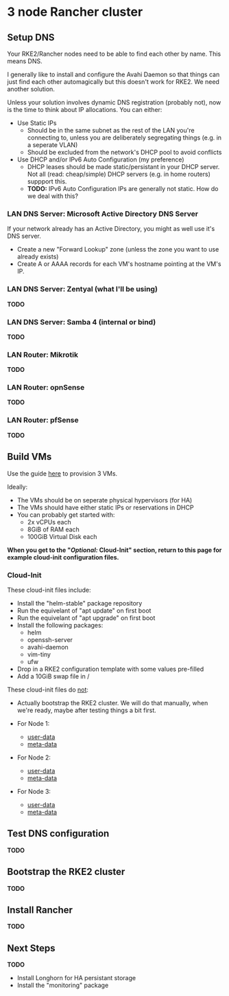 # 3 node Rancher cluster
## Setup DNS
Your RKE2/Rancher nodes need to be able to find each other by name.  This means
DNS.

I generally like to install and configure the Avahi Daemon so that things can
just find each other automagically but this doesn't work for RKE2.  We need
another solution.

Unless your solution involves dynamic DNS registration (probably not), now is
the time to think about IP allocations.  You can either:
* Use Static IPs
  * Should be in the same subnet as the rest of the LAN you're connecting to,
    unless you are deliberately segregating things (e.g. in a seperate VLAN)
  * Should be excluded from the network's DHCP pool to avoid conflicts
* Use DHCP and/or IPv6 Auto Configuration (my preference)
  * DHCP leases should be made static/persistant in your DHCP server.  Not all
    (read: cheap/simple) DHCP servers (e.g. in home routers) suppport this.
  * **TODO:** IPv6 Auto Configuration IPs are generally not static.  How do we
    deal with this?

### LAN DNS Server: Microsoft Active Directory DNS Server
If your network already has an Active Directory, you might as well use it's DNS
server.
* Create a new "Forward Lookup" zone (unless the zone you want to use already
  exists)
* Create A or AAAA records for each VM's hostname pointing at the VM's IP.

### LAN DNS Server: Zentyal (what I'll be using)
**TODO**

### LAN DNS Server: Samba 4 (internal or bind)
**TODO**

### LAN Router: Mikrotik
**TODO**

### LAN Router: opnSense
**TODO**

### LAN Router: pfSense
**TODO**

## Build VMs
Use the guide [here](../Ubuntu/Ubuntu_VM_from_CloudImage.md) to provision 3 VMs.

Ideally:
* The VMs should be on seperate physical hypervisors (for HA)
* The VMs should have either static IPs or reservations in DHCP
* You can probably get started with:
  * 2x vCPUs each
  * 8GiB of RAM each
  * 100GiB Virtual Disk each

**When you get to the "*Optional:* Cloud-Init" section, return to this page for example cloud-init configuration files.**

### Cloud-Init
These cloud-init files include:
* Install the "helm-stable" package repository
* Run the equivelant of "apt update" on first boot
* Run the equivelant of "apt upgrade" on first boot
* Install the following packages:
  * helm
  * openssh-server
  * avahi-daemon
  * vim-tiny
  * ufw
* Drop in a RKE2 configuration template with some values pre-filled
* Add a 10GiB swap file in /

These cloud-init files do <u>not</u>:
* Actually bootstrap the RKE2 cluster.  We will do that manually, when we're
  ready, maybe after testing things a bit first.

* For Node 1:
  * [user-data](3_node_Rancher_cluster/node1/user-data)
  * [meta-data](3_node_Rancher_cluster/node1/user-data)
* For Node 2:
  * [user-data](3_node_Rancher_cluster/node2/user-data)
  * [meta-data](3_node_Rancher_cluster/node2/user-data)
* For Node 3:
  * [user-data](3_node_Rancher_cluster/node3/user-data)
  * [meta-data](3_node_Rancher_cluster/node3/user-data)

## Test DNS configuration
**TODO**

## Bootstrap the RKE2 cluster
**TODO**

## Install Rancher
**TODO**

## Next Steps
**TODO**

* Install Longhorn for HA persistant storage
* Install the "monitoring" package
